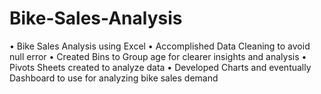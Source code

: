 # Bike-Sales-Analysis
• Bike Sales Analysis using Excel
• Accomplished Data Cleaning to avoid null error
• Created Bins to Group age for clearer insights and analysis
• Pivots Sheets created to analyze data
• Developed Charts and eventually Dashboard to use for analyzing bike sales demand
